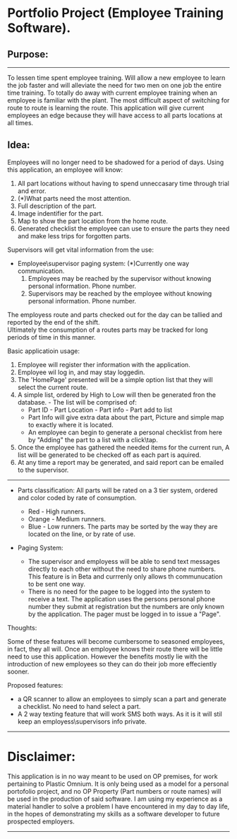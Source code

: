 
# Portfolio Project (Employee Training Software).

## Purpose:
___
To lessen time spent employee training. Will allow a new employee to learn the job faster and will alleviate the need for two men on one job the entire time training. To totally do away with current employee training when an employee is familiar with the plant. The most difficult aspect of switching for route to route is learning the route. This application will give current employees an edge because they will have access to all parts locations at all times.

## Idea:

Employees will no longer need to be shadowed for a period of days. Using this application, an employee will know:
  1. All part locations without having to spend unneccasary time through trial and error.
  2. (*)What parts need the most attention. 
  3. Full description of the part.
  4. Image indentifier for the part.
  5. Map to show the part location from the home route.
  6. Generated checklist the employee can use to ensure the parts they need and make less trips for forgotten parts.

Supervisors will get vital information from the use:
 - Employee\supervisor paging system: (*)Currently one way communication.
    1. Employees may be reached by the supervisor without knowing personal information. Phone number.
    2. Supervisors may  be reached by the employee without knowing personal information. Phone number.

The employess route and parts checked out for the day can be tallied and reported by the end of the shift.   
Ultimately the consumption of a routes parts may be tracked for long periods of time in this manner.

Basic applicatioin usage:
  1. Employee will register ther information with the application.
  2. Employee wil log in, and may stay loggedin.
  3. The 'HomePage' presented will be a simple option list that they will select the current route.
  4. A simple list, ordered by High to Low will then be generated fron the database.
    - The list will be comprised of:
        - Part ID - Part Location - Part info - Part add to list
        - Part Info will give extra data about the part, Picture and simple map to exactly where it is located.
        - An employee can begin to generate a personal checklist from here by "Adding" the part to a list with a click\tap.
  5. Once the employee has gathered the needed items for the current run, A list will be generated to be checked off
     as each part is aquired. 
  6. At any time a report may be generated, and said report can be emailed to the supervisor.

___ 
* Parts classification:
  All parts will be rated on a 3 tier system, ordered and color coded by rate of consumption.
    - Red - High runners.
    - Orange - Medium runners.
    - Blue - Low runners.
    The parts may be sorted by the way they are located on the line, or by rate of use.

* Paging System:
    - The supervisor and employess will be able to send text messages directly to each other without the need to
      share phone numbers. This feature is in Beta and currrenly only allows th communucation to be sent one way.    
    - There is no need for the pagee to be logged into the system to receive a text. The application uses the persons
      personal phone number they submit at registration but the numbers are only known by the application. The pager
      must be logged in to issue a "Page".  



Thoughts:

Some of these features will become cumbersome to seasoned employees, in fact, they all will. Once an employee knows their route there will be little need to use this application. However the benefits mostly lie with the introduction of new employees so they can do their job more effeciently sooner. 

Proposed features:
 - a QR scanner to allow an employees to simply scan a part and generate a checklist. No need to hand select a part.
 - A 2 way texting feature that will work SMS both ways. As it is it will stil keep an employess\supervisors info private.
 ___
 # Disclaimer:

 This application is in no way meant to be used on OP premises, for work pertaining to Plastic Omnium. It is only being used as a model for a personal portofolio project, and no OP Property (Part numbers or route names) will be used in the production of said software. I am using my experience as a material handler to solve a problem I have encountered in my day to day life, in the hopes of demonstrating my skills as a software developer to future prospected employers.
 ___